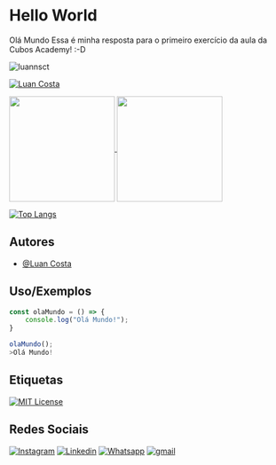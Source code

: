 

# Hello World
Olá Mundo 
Essa é minha resposta para o primeiro exercício da aula da Cubos Academy! :-D

<p align="left"> <img src="https://komarev.com/ghpvc/?username=luannsct&label=Profile%20views&color=0e75b6&style=flat" alt="luannsct" /> </p>

[![Luan Costa](https://github-readme-stats.vercel.app/api?username=DavibernardesA&show_icons=true&theme=transparent)](https://github.com/DavibernardesA/github-readme-stats)


<a href="https://github.com/DavibernardesA/github-readme-stats" >
  <img align="center" style="height: 190px" src="https://github-readme-stats.vercel.app/api?username=DavibernardesA&show_icons=true&theme=dark" />
</a>
<a href="https://github.com/DavibernardesA/convoychat">
  <img align="center" style="height: 190px" src="https://github-readme-stats.vercel.app/api/top-langs/?username=DavibernardesA&layout=donut&theme=dark" />
</a>

[![Top Langs](https://github-readme-stats.vercel.app/api/top-langs/?username=DavibernardesA&langs_count=8)](https://github.com/DavibernardesA/github-readme-stats)

## Autores

- [@Luan Costa](https://www.github.com/luannsct/)


## Uso/Exemplos

```javascript
const olaMundo = () => {
    console.log("Olá Mundo!");
}

olaMundo();
>Olá Mundo!
```


## Etiquetas

[![MIT License](https://img.shields.io/badge/License-MIT-green.svg)](https://choosealicense.com/licenses/mit/)

## Redes Sociais

[![Instagram](https://img.shields.io/badge/Instagram-%23E4405F.svg?style=for-the-badge&logo=Instagram&logoColor=white)](https://instagram.com/luan.nsct)
[![Linkedin](https://img.shields.io/badge/LinkedIn-0077B5?style=for-the-badge&logo=linkedin&logoColor=white)](https://www.linkedin.com/in/luannsct/)
[![Whatsapp](https://img.shields.io/badge/WhatsApp-25D366?style=for-the-badge&logo=whatsapp&logoColor=white)](https://wa.me/5593992015813)
[![gmail](https://img.shields.io/badge/Gmail-D14836?style=for-the-badge&logo=gmail&logoColor=white)](mailto:luan.nsct@gmail.com)
</p>
